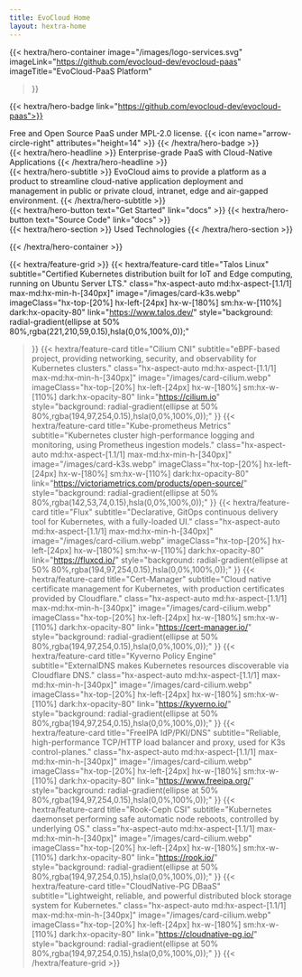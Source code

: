 ```yaml
---
title: EvoCloud Home
layout: hextra-home
---
```


{{< hextra/hero-container
  image="/images/logo-services.svg"
  imageLink="https://github.com/evocloud-dev/evocloud-paas"
  imageTitle="EvoCloud-PaaS Platform"
>}}

<!-- markdownlint-disable MD033 MD034-->
{{< hextra/hero-badge link="https://github.com/evocloud-dev/evocloud-paas">}}
  <div class="hx-w-2 hx-h-2 hx-rounded-full hx-bg-primary-400"></div>
  Free and Open Source PaaS under MPL-2.0 license.
  {{< icon name="arrow-circle-right" attributes="height=14" >}}
{{< /hextra/hero-badge >}}

<div class="hx-mt-6 hx-mb-6">
{{< hextra/hero-headline >}}
  Enterprise-grade PaaS with Cloud-Native Applications
{{< /hextra/hero-headline >}}
</div>

<div class="hx-mt-6 hx-mb-6">
{{< hextra/hero-subtitle >}}
  EvoCloud aims to provide a platform as a product to streamline cloud-native application 
  deployment and management in public or private cloud, intranet, edge and air-gapped environment.
{{< /hextra/hero-subtitle >}}
</div>

<div class="hx-mt-6 hx-mb-6">
{{< hextra/hero-button text="Get Started" link="docs" >}}
{{< hextra/hero-button text="Source Code" link="docs" >}}
</div>

<div class="hx-mt-6 hx-mb-6">
{{< hextra/hero-section >}}
  Used Technologies
{{< /hextra/hero-section >}}
</div>

{{< /hextra/hero-container >}}

{{< hextra/feature-grid >}}
  {{< hextra/feature-card
    title="Talos Linux"
    subtitle="Certified Kubernetes distribution built for IoT and Edge computing, running on Ubuntu Server LTS."
    class="hx-aspect-auto md:hx-aspect-[1.1/1] max-md:hx-min-h-[340px]"
    image="/images/card-k3s.webp"
    imageClass="hx-top-[20%] hx-left-[24px] hx-w-[180%] sm:hx-w-[110%] dark:hx-opacity-80"
    link="https://www.talos.dev/"
    style="background: radial-gradient(ellipse at 50% 80%,rgba(221,210,59,0.15),hsla(0,0%,100%,0));"
  >}}
  {{< hextra/feature-card
    title="Cilium CNI"
    subtitle="eBPF-based project, providing networking, security, and observability for Kubernetes clusters."
    class="hx-aspect-auto md:hx-aspect-[1.1/1] max-md:hx-min-h-[340px]"
    image="/images/card-cilium.webp"
    imageClass="hx-top-[20%] hx-left-[24px] hx-w-[180%] sm:hx-w-[110%] dark:hx-opacity-80"
    link="https://cilium.io"
    style="background: radial-gradient(ellipse at 50% 80%,rgba(194,97,254,0.15),hsla(0,0%,100%,0));"
  >}}
  {{< hextra/feature-card
    title="Kube-prometheus Metrics"
    subtitle="Kubernetes cluster high-performance logging and monitoring, using Prometheus ingestion models."
    class="hx-aspect-auto md:hx-aspect-[1.1/1] max-md:hx-min-h-[340px]"
    image="/images/card-k3s.webp"
    imageClass="hx-top-[20%] hx-left-[24px] hx-w-[180%] sm:hx-w-[110%] dark:hx-opacity-80"
    link="https://victoriametrics.com/products/open-source/"
    style="background: radial-gradient(ellipse at 50% 80%,rgba(142,53,74,0.15),hsla(0,0%,100%,0));"
  >}}
  {{< hextra/feature-card
    title="Flux"
    subtitle="Declarative, GitOps continuous delivery tool for Kubernetes, with a fully-loaded UI."
    class="hx-aspect-auto md:hx-aspect-[1.1/1] max-md:hx-min-h-[340px]"
    image="/images/card-cilium.webp"
    imageClass="hx-top-[20%] hx-left-[24px] hx-w-[180%] sm:hx-w-[110%] dark:hx-opacity-80"
    link="https://fluxcd.io/"
    style="background: radial-gradient(ellipse at 50% 80%,rgba(194,97,254,0.15),hsla(0,0%,100%,0));"
  >}}
  {{< hextra/feature-card
    title="Cert-Manager"
    subtitle="Cloud native certificate management for Kubernetes, with production certificates provided by Cloudflare."
    class="hx-aspect-auto md:hx-aspect-[1.1/1] max-md:hx-min-h-[340px]"
    image="/images/card-cilium.webp"
    imageClass="hx-top-[20%] hx-left-[24px] hx-w-[180%] sm:hx-w-[110%] dark:hx-opacity-80"
    link="https://cert-manager.io/"
    style="background: radial-gradient(ellipse at 50% 80%,rgba(194,97,254,0.15),hsla(0,0%,100%,0));"
  >}}
  {{< hextra/feature-card
    title="Kyverno Policy Engine"
    subtitle="ExternalDNS makes Kubernetes resources discoverable via Cloudflare DNS."
    class="hx-aspect-auto md:hx-aspect-[1.1/1] max-md:hx-min-h-[340px]"
    image="/images/card-cilium.webp"
    imageClass="hx-top-[20%] hx-left-[24px] hx-w-[180%] sm:hx-w-[110%] dark:hx-opacity-80"
    link="https://kyverno.io/"
    style="background: radial-gradient(ellipse at 50% 80%,rgba(194,97,254,0.15),hsla(0,0%,100%,0));"
  >}}
  {{< hextra/feature-card
    title="FreeIPA IdP/PKI/DNS"
    subtitle="Reliable, high-performance TCP/HTTP load balancer and proxy, used for K3s control-planes."
    class="hx-aspect-auto md:hx-aspect-[1.1/1] max-md:hx-min-h-[340px]"
    image="/images/card-cilium.webp"
    imageClass="hx-top-[20%] hx-left-[24px] hx-w-[180%] sm:hx-w-[110%] dark:hx-opacity-80"
    link="https://www.freeipa.org/"
    style="background: radial-gradient(ellipse at 50% 80%,rgba(194,97,254,0.15),hsla(0,0%,100%,0));"
  >}}
  {{< hextra/feature-card
    title="Rook-Ceph CSI"
    subtitle="Kubernetes daemonset performing safe automatic node reboots, controlled by underlying OS."
    class="hx-aspect-auto md:hx-aspect-[1.1/1] max-md:hx-min-h-[340px]"
    image="/images/card-cilium.webp"
    imageClass="hx-top-[20%] hx-left-[24px] hx-w-[180%] sm:hx-w-[110%] dark:hx-opacity-80"
    link="https://rook.io/"
    style="background: radial-gradient(ellipse at 50% 80%,rgba(194,97,254,0.15),hsla(0,0%,100%,0));"
  >}}
  {{< hextra/feature-card
    title="CloudNative-PG DBaaS"
    subtitle="Lightweight, reliable, and powerful distributed block storage system for Kubernetes."
    class="hx-aspect-auto md:hx-aspect-[1.1/1] max-md:hx-min-h-[340px]"
    image="/images/card-cilium.webp"
    imageClass="hx-top-[20%] hx-left-[24px] hx-w-[180%] sm:hx-w-[110%] dark:hx-opacity-80"
    link="https://cloudnative-pg.io/"
    style="background: radial-gradient(ellipse at 50% 80%,rgba(194,97,254,0.15),hsla(0,0%,100%,0));"
  >}}
{{< /hextra/feature-grid >}}


